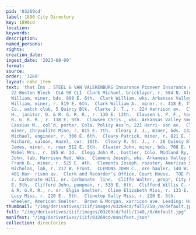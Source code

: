 ```yaml
---
pid: '03269cd'
label: 1890 City Directory
key: 1890cd
location: 
keywords: 
description: 
named_persons: 
rights: 
creation_date: 
ingest_date: '2023-08-09'
format: 
source: 
order: '3269'
layout: cmhc_item
text: 'that Ins . STEEL & VAN VALEKENBURG Insurance Pioneer Insurance Agency, 21 and
  22 Boston Bleck  CLA 90 CLI  Clark Michael, bricklayer, r. 504 N. Alder.  Clark
  William, miner, bds. 808 E. 6th.  Clark William, wks. Arkansas Valley Smelter.  Clark
  William, miner, r. 519 E. 6th.  Clark William A., miner, r. 418 E. 7th.  Clark &
  Co., watch club, 5 Quincy Blk.  Clarke J. T., r. 224 Harrison av.  Clarke William
  H., janitor, D. & R. G. R. R., r. 130 E. 13th.  Clausen L. P. F., hostler, D. &
  R. G. R. R., r. 138 E. 9th.  Clawsen Chris., wks. Arkansas Valley Smelter.  Clay
  Cassius M., col’d, porter, Colo. Policy Ass’n, 221 Harri- son av.  Clay Jarett A.,
  miner, Chrysolite Mine, r, 815 E. 7th.  Cleary J. J., miner, bds. 132 E. Chestnut.  Cleary
  Michael, engineer, r. 300 E. 6th.  Cleary Patrick, miner, r. 821 E. 7th.  Cleary
  Richard, saloon, Hazel, cor. 18th.  Cleary R. St. J., r. 28 Quincy Blk.  Cleator
  James, miner, r. rear 512 E. 5th.  Cleator John, miner, bds. 708 E. 6th.  Cleator
  Mabel Mrs., r. 185 W. 3d.  Clegg John M., hostler, Colo. Midland Ry, r. 131 E. 4th.  Clemens
  John, lab, Harrison Red. Wks.  Clemens Joseph, wks. Arkaneas Valley Smelter.  Clement
  Frank B., miner, r. 525 E. 4th.  Clements Joseph, roaster, American Smelter.  Clements
  Nicholas, lab, r. 217 W. Front.  CLEMONS JOHN C., ore hauler, 140 W. Chestnut, r.
  401 Har- rison av.  Clerk and Recorder’s Office, Court House.  TOE Fred. C., miner,
  r. Carbonate Hill, nr. Carbonate  line.  Cliffe Walter, propr, City Laundry, 137
  E. 5th.  Clifford John, pumpman, r. 533 E. 6th.  Clifford Willis C. + pumpman, D.
  & R. G.R. R., r. nr. Elgin Smelter.  Cline Elizabeth Miss, r. 133 E. 7th.  Clinetop
  Lucy Miss, r. 220 E.. 5th.  Clinetop Sally Miss, r. 220 E. 5th.     ‘Clinton Christ.,
  wheeler, American Smelter.  Brown & Morgan, xarricon ave. Leading: Hatters '
thumbnail: "/img/derivatives/iiif/images/03269cd/full/250,/0/default.jpg"
full: "/img/derivatives/iiif/images/03269cd/full/1140,/0/default.jpg"
manifest: "/img/derivatives/iiif/03269cd/manifest.json"
collection: directories
---
```

